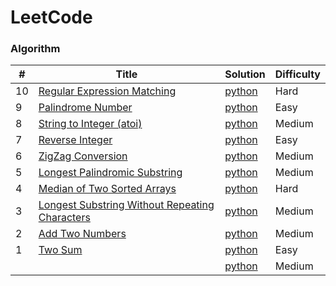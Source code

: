 # LeetCode

### Algorithm

| # | Title | Solution | Difficulty |
|---| ----- | -------- | ---------- |
|10 |[Regular Expression Matching](https://leetcode.com/problems/regular-expression-matching/#/description) | [python](./algorithms/python/regularExpressionMatching/regularExpressionMatching.py) |Hard|
|9  |[Palindrome Number](https://leetcode.com/problems/palindrome-number/#/description) | [python](./algorithms/python/palindromeNumber/palindromeNumber.py) |Easy|
|8  |[String to Integer (atoi)](https://leetcode.com/problems/string-to-integer-atoi/#/description) | [python](./algorithms/python/stringToIntegerAtoi/stringToIntegerAtoi.py) |Medium|
|7  |[Reverse Integer](https://leetcode.com/problems/reverse-integer/#/description) | [python](./algorithms/python/reverseInteger/reverseInteger.py) |Easy|
|6  |[ZigZag Conversion](https://leetcode.com/problems/zigzag-conversion/#/description) | [python](./algorithms/python/zigzagConversion/zigzagConversion.py) |Medium|
|5  |[Longest Palindromic Substring](https://leetcode.com/problems/longest-palindromic-substring/#/description) | [python](./algorithms/python/longestPalindromicSubstring/longestPalindromicSubstring.py) |Medium|
|4  |[Median of Two Sorted Arrays](https://leetcode.com/problems/median-of-two-sorted-arrays/#/description) | [python](./algorithms/python/medianOfTwoSortedArrays/medianOfTwoSortedArrays.py) |Hard|
|3  |[Longest Substring Without Repeating Characters](https://leetcode.com/problems/longest-substring-without-repeating-characters/#/description) | [python](./algorithms/python/longestSubstringWithoutRepeatingCharacters/longestSubstringWithoutRepeatingCharacters.py) |Medium|
|2  |[Add Two Numbers](https://leetcode.com/problems/add-two-numbers/#/description) | [python](./algorithms/python/addTwoNumbers/addTwoNumbers.py) |Medium|
|1  |[Two Sum](https://leetcode.com/problems/two-sum/#/description) | [python](./algorithms/python/twoSum/twoSum.py) |Easy|
|   |[]() | [python](./algorithms/python/) |Medium|
